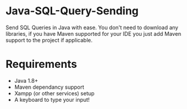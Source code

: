 # Java-SQL-Query-Sending
Send SQL Queries in Java with ease.
You don't need to download any libraries, if you have Maven supported for your IDE you just add Maven support to the project if applicable.

# Requirements
 - Java 1.8+
 - Maven dependancy support
 - Xampp (or other services) setup
 - A keyboard to type your input!
